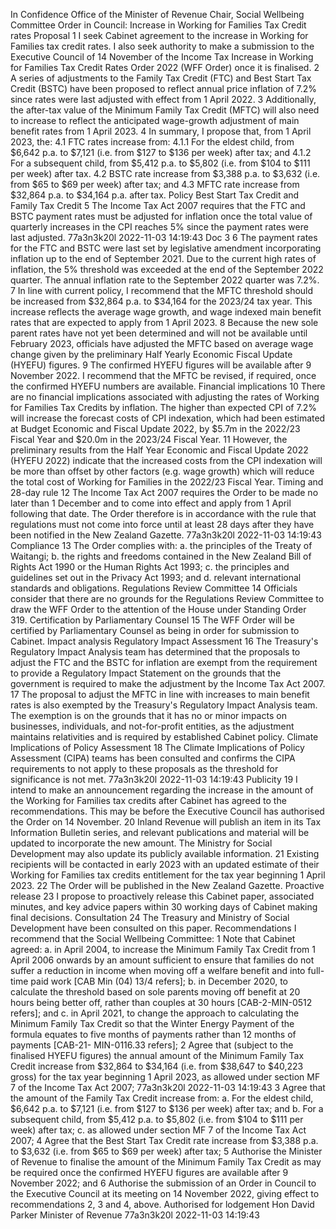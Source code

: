 In Confidence Office of the Minister of Revenue Chair, Social Wellbeing Committee Order in Council: Increase in Working for Families Tax Credit rates Proposal 1 I seek Cabinet agreement to the increase in Working for Families tax credit rates. I also seek authority to make a submission to the Executive Council of 14 November of the Income Tax Increase in Working for Families Tax Credit Rates Order 2022 (WFF Order) once it is finalised. 2 A series of adjustments to the Family Tax Credit (FTC) and Best Start Tax Credit (BSTC) have been proposed to reflect annual price inflation of 7.2% since rates were last adjusted with effect from 1 April 2022. 3 Additionally, the after-tax value of the Minimum Family Tax Credit (MFTC) will also need to increase to reflect the anticipated wage-growth adjustment of main benefit rates from 1 April 2023. 4 In summary, I propose that, from 1 April 2023, the: 4.1 FTC rates increase from: 4.1.1 For the eldest child, from $6,642 p.a. to $7,121 (i.e. from $127 to $136 per week) after tax; and 4.1.2 For a subsequent child, from $5,412 p.a. to $5,802 (i.e. from $104 to $111 per week) after tax. 4.2 BSTC rate increase from $3,388 p.a. to $3,632 (i.e. from $65 to $69 per week) after tax; and 4.3 MFTC rate increase from $32,864 p.a. to $34,164 p.a. after tax. Policy Best Start Tax Credit and Family Tax Credit 5 The Income Tax Act 2007 requires that the FTC and BSTC payment rates must be adjusted for inflation once the total value of quarterly increases in the CPI reaches 5% since the payment rates were last adjusted. 77a3n3k20l 2022-11-03 14:19:43 Doc 3 6 The payment rates for the FTC and BSTC were last set by legislative amendment incorporating inflation up to the end of September 2021. Due to the current high rates of inflation, the 5% threshold was exceeded at the end of the September 2022 quarter. The annual inflation rate to the September 2022 quarter was 7.2%. 7 In line with current policy, I recommend that the MFTC threshold should be increased from $32,864 p.a. to $34,164 for the 2023/24 tax year. This increase reflects the average wage growth, and wage indexed main benefit rates that are expected to apply from 1 April 2023. 8 Because the new sole parent rates have not yet been determined and will not be available until February 2023, officials have adjusted the MFTC based on average wage change given by the preliminary Half Yearly Economic Fiscal Update (HYEFU) figures. 9 The confirmed HYEFU figures will be available after 9 November 2022. I recommend that the MFTC be revised, if required, once the confirmed HYEFU numbers are available. Financial implications 10 There are no financial implications associated with adjusting the rates of Working for Families Tax Credits by inflation. The higher than expected CPI of 7.2% will increase the forecast costs of CPI indexation, which had been estimated at Budget Economic and Fiscal Update 2022, by $5.7m in the 2022/23 Fiscal Year and $20.0m in the 2023/24 Fiscal Year. 11 However, the preliminary results from the Half Year Economic and Fiscal Update 2022 (HYEFU 2022) indicate that the increased costs from the CPI indexation will be more than offset by other factors (e.g. wage growth) which will reduce the total cost of Working for Families in the 2022/23 Fiscal Year. Timing and 28-day rule 12 The Income Tax Act 2007 requires the Order to be made no later than 1 December and to come into effect and apply from 1 April following that date. The Order therefore is in accordance with the rule that regulations must not come into force until at least 28 days after they have been notified in the New Zealand Gazette. 77a3n3k20l 2022-11-03 14:19:43 Compliance 13 The Order complies with: a. the principles of the Treaty of Waitangi; b. the rights and freedoms contained in the New Zealand Bill of Rights Act 1990 or the Human Rights Act 1993; c. the principles and guidelines set out in the Privacy Act 1993; and d. relevant international standards and obligations. Regulations Review Committee 14 Officials consider that there are no grounds for the Regulations Review Committee to draw the WFF Order to the attention of the House under Standing Order 319. Certification by Parliamentary Counsel 15 The WFF Order will be certified by Parliamentary Counsel as being in order for submission to Cabinet. Impact analysis Regulatory Impact Assessment 16 The Treasury's Regulatory Impact Analysis team has determined that the proposals to adjust the FTC and the BSTC for inflation are exempt from the requirement to provide a Regulatory Impact Statement on the grounds that the government is required to make the adjustment by the Income Tax Act 2007. 17 The proposal to adjust the MFTC in line with increases to main benefit rates is also exempted by the Treasury's Regulatory Impact Analysis team. The exemption is on the grounds that it has no or minor impacts on businesses, individuals, and not-for-profit entities, as the adjustment maintains relativities and is required by established Cabinet policy. Climate Implications of Policy Assessment 18 The Climate Implications of Policy Assessment (CIPA) teams has been consulted and confirms the CIPA requirements to not apply to these proposals as the threshold for significance is not met. 77a3n3k20l 2022-11-03 14:19:43 Publicity 19 I intend to make an announcement regarding the increase in the amount of the Working for Families tax credits after Cabinet has agreed to the recommendations. This may be before the Executive Council has authorised the Order on 14 November. 20 Inland Revenue will publish an item in its Tax Information Bulletin series, and relevant publications and material will be updated to incorporate the new amount. The Ministry for Social Development may also update its publicly available information. 21 Existing recipients will be contacted in early 2023 with an updated estimate of their Working for Families tax credits entitlement for the tax year beginning 1 April 2023. 22 The Order will be published in the New Zealand Gazette. Proactive release 23 I propose to proactively release this Cabinet paper, associated minutes, and key advice papers within 30 working days of Cabinet making final decisions. Consultation 24 The Treasury and Ministry of Social Development have been consulted on this paper. Recommendations I recommend that the Social Wellbeing Committee: 1 Note that Cabinet agreed: a. in April 2004, to increase the Minimum Family Tax Credit from 1 April 2006 onwards by an amount sufficient to ensure that families do not suffer a reduction in income when moving off a welfare benefit and into full-time paid work \[CAB Min (04) 13/4 refers\]; b. in December 2020, to calculate the threshold based on sole parents moving off benefit at 20 hours being better off, rather than couples at 30 hours \[CAB-2-MIN-0512 refers\]; and c. in April 2021, to change the approach to calculating the Minimum Family Tax Credit so that the Winter Energy Payment of the formula equates to five months of payments rather than 12 months of payments \[CAB-21- MIN-0116.33 refers\]; 2 Agree that (subject to the finalised HYEFU figures) the annual amount of the Minimum Family Tax Credit increase from $32,864 to $34,164 (i.e. from $38,647 to $40,223 gross) for the tax year beginning 1 April 2023, as allowed under section MF 7 of the Income Tax Act 2007; 77a3n3k20l 2022-11-03 14:19:43 3 Agree that the amount of the Family Tax Credit increase from: a. For the eldest child, $6,642 p.a. to $7,121 (i.e. from $127 to $136 per week) after tax; and b. For a subsequent child, from $5,412 p.a. to $5,802 (i.e. from $104 to $111 per week) after tax; c. as allowed under section MF 7 of the Income Tax Act 2007; 4 Agree that the Best Start Tax Credit rate increase from $3,388 p.a. to $3,632 (i.e. from $65 to $69 per week) after tax; 5 Authorise the Minister of Revenue to finalise the amount of the Minimum Family Tax Credit as may be required once the confirmed HYEFU figures are available after 9 November 2022; and 6 Authorise the submission of an Order in Council to the Executive Council at its meeting on 14 November 2022, giving effect to recommendations 2, 3 and 4, above. Authorised for lodgement Hon David Parker Minister of Revenue 77a3n3k20l 2022-11-03 14:19:43